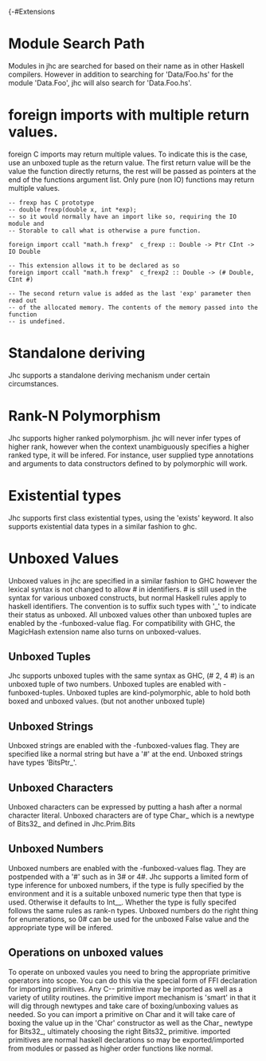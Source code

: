 {-#Extensions

# Module Search Path

Modules in jhc are searched for based on their name as in other Haskell
compilers. However in addition to searching for 'Data/Foo.hs' for the module
'Data.Foo', jhc will also search for 'Data.Foo.hs'.

# foreign imports with multiple return values.

foreign C imports may return multiple values. To indicate this is the case, use
an unboxed tuple as the return value. The first return value will be the value
the function directly returns, the rest will be passed as pointers at the end
of the functions argument list. Only pure (non IO) functions may return multiple values.

~~~~
-- frexp has C prototype
-- double frexp(double x, int *exp);
-- so it would normally have an import like so, requiring the IO module and
-- Storable to call what is otherwise a pure function.

foreign import ccall "math.h frexp"  c_frexp :: Double -> Ptr CInt -> IO Double

-- This extension allows it to be declared as so
foreign import ccall "math.h frexp"  c_frexp2 :: Double -> (# Double, CInt #)

-- The second return value is added as the last 'exp' parameter then read out
-- of the allocated memory. The contents of the memory passed into the function
-- is undefined.
~~~~

# Standalone deriving

Jhc supports a standalone deriving mechanism under certain circumstances.

# Rank-N Polymorphism

Jhc supports higher ranked polymorphism. jhc will never infer types of higher
rank, however when the context unambiguously specifies a higher ranked type, it
will be infered. For instance, user supplied type annotations and arguments to
data constructors defined to by polymorphic will work.

# Existential types

Jhc supports first class existential types, using the 'exists' keyword. It also supports
existential data types in a similar fashion to ghc.

# Unboxed Values

Unboxed values in jhc are specified in a similar fashion to GHC however the
lexical syntax is not changed to allow # in identifiers. # is still used in
the syntax for various unboxed constructs, but normal Haskell rules apply to
haskell identifiers. The convention is to suffix such types with '_' to
indicate their status as unboxed. All unboxed values other than unboxed tuples
are enabled by the -funboxed-value flag. For compatibility with GHC, the
MagicHash extension name also turns on unboxed-values.

## Unboxed Tuples

Jhc supports unboxed tuples with the same syntax as GHC, (# 2, 4 #) is an
unboxed tuple of two numbers. Unboxed tuples are enabled with -funboxed-tuples.
Unboxed tuples are kind-polymorphic, able to hold both boxed and unboxed values.
(but not another unboxed tuple)

## Unboxed Strings

Unboxed strings are enabled with the -funboxed-values flag. They are
specified like a normal string but have a '#' at the end. Unboxed strings
have types 'BitsPtr_'.

## Unboxed Characters

Unboxed characters can be expressed by putting a hash after a normal character
literal. Unboxed characters are of type Char_ which is a newtype of Bits32_ and
defined in Jhc.Prim.Bits

## Unboxed Numbers

Unboxed numbers are enabled with the -funboxed-values flag. They are postpended
with a '#' such as in 3# or 4#. Jhc supports a limited form of type inference
for unboxed numbers, if the type is fully specified by the environment and it
is a suitable unboxed numeric type then that type is used. Otherwise it
defaults to Int__. Whether the type is fully specifed follows the same rules as
rank-n types. Unboxed numbers do the right thing for enumerations, so 0# can be
used for the unboxed False value and the appropriate type will be infered.

## Operations on unboxed values

To operate on unboxed vaules you need to bring the appropriate primitive operators into
scope. You can do this via the special form of FFI declaration for importing primitives.
Any C-- primitive may be imported as well as a variety of utility routines. the primitive
import mechanism is 'smart' in that it will dig through newtypes and take care of boxing/unboxing
values as needed. So you can import a primitive on Char and it will take care of boxing the
value up in the 'Char' constructor as well as the Char_ newtype for Bits32_, ultimately choosing
the right Bits32_ primitive. imported primitives are normal haskell declarations so may be
exported/imported from modules or passed as higher order functions like normal.
